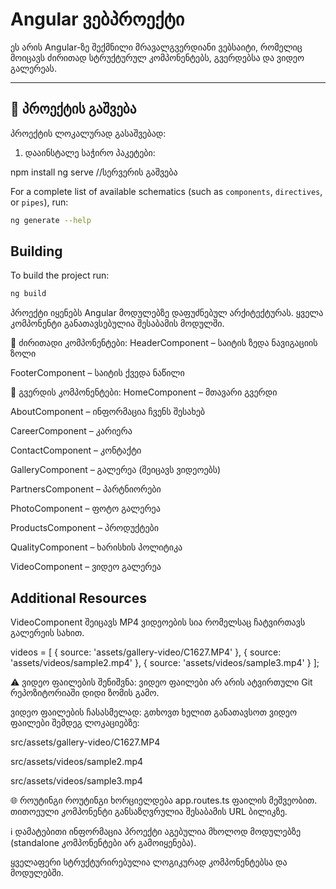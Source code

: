# Angular ვებპროექტი

ეს არის Angular-ზე შექმნილი მრავალგვერდიანი ვებსაიტი, რომელიც მოიცავს ძირითად სტრუქტურულ კომპონენტებს, გვერდებსა და ვიდეო გალერეას.

---

## 🚀 პროექტის გაშვება

პროექტის ლოკალურად გასაშვებად:

1. დააინსტალე საჭირო პაკეტები:

npm install
ng serve //სერვერის გაშვება


For a complete list of available schematics (such as `components`, `directives`, or `pipes`), run:

```bash
ng generate --help
```

## Building

To build the project run:

```bash
ng build
```

პროექტი იყენებს Angular მოდულებზე დაფუძნებულ არქიტექტურას. ყველა კომპონენტი განათავსებულია შესაბამის მოდულში.

🔹 ძირითადი კომპონენტები:
HeaderComponent – საიტის ზედა ნავიგაციის ზოლი

FooterComponent – საიტის ქვედა ნაწილი

📄 გვერდის კომპონენტები:
HomeComponent – მთავარი გვერდი

AboutComponent – ინფორმაცია ჩვენს შესახებ

CareerComponent – კარიერა

ContactComponent – კონტაქტი

GalleryComponent – გალერეა (შეიცავს ვიდეოებს)

PartnersComponent – პარტნიორები

PhotoComponent – ფოტო გალერეა

ProductsComponent – პროდუქტები

QualityComponent – ხარისხის პოლიტიკა

VideoComponent – ვიდეო გალერეა


## Additional Resources

VideoComponent შეიცავს MP4 ვიდეოების სია რომელსაც ჩატვირთავს გალერეის სახით.

videos = [
  { source: 'assets/gallery-video/C1627.MP4' },
  { source: 'assets/videos/sample2.mp4' },
  { source: 'assets/videos/sample3.mp4' }
];

⚠️ ვიდეო ფაილების შენიშვნა:
ვიდეო ფაილები არ არის ატვირთული Git რეპოზიტორიაში დიდი ზომის გამო.

ვიდეო ფაილების ჩასასმელად:
გთხოვთ ხელით განათავსოთ ვიდეო ფაილები შემდეგ ლოკაციებზე:

src/assets/gallery-video/C1627.MP4

src/assets/videos/sample2.mp4

src/assets/videos/sample3.mp4

🌐 როუტინგი
როუტინგი ხორციელდება app.routes.ts ფაილის მეშვეობით. თითოეული კომპონენტი განსაზღვრულია შესაბამის URL ბილიკზე.


ℹ️ დამატებითი ინფორმაცია
პროექტი აგებულია მხოლოდ მოდულებზე (standalone კომპონენტები არ გამოიყენება).

ყველაფერი სტრუქტურირებულია ლოგიკურად კომპონენტებსა და მოდულებში.

